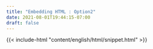 ```yaml
---
title: "Embedding HTML : Option2"
date: 2021-08-01T19:44:15-07:00
draft: false
---
```


{{< include-html "content/english/html/snippet.html" >}}

